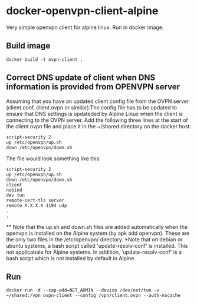 # docker-openvpn-client-alpine
Very simple openvpn client for alpine linux. Run in docker image.

## Build image
```
docker build -t ovpn-client .
```

## Correct DNS update of client when DNS information is provided from OPENVPN server
Assuming that you have an updated client config file from the OVPN server (client.conf, client.ovpn or similar).The config file has to be updated to ensure that DNS settings is updateded by Alpine Linux when the client is connecting to the OVPN server.
Add the following three lines at the start of the client.ovpn file and place it in the ~/shared directory on the docker host:
```
script-security 2
up /etc/openvpn/up.sh
down /etc/openvpn/down.sh
```
The file would look something like this:
```
script-security 2
up /etc/openvpn/up.sh
down /etc/openvpn/down.sh
client
nobind
dev tun
remote-cert-tls server
remote X.X.X.X 1194 udp
.
.
```

** Note that the up.sh and down.sh files are added automatically when the openvpn is installed on the Alpine system (by apk add openvpn). These are the only two files in the /etc/openvpn/ directory.
*Note that on debian or ubuntu systems, a bash script called 'update-resolv-conf' is installed. This not applicabale for Alpine systems. In addition, 'update-resolv-conf' is a bash script which is not installed by default in Alpine.

## Run
```
docker run -d --cap-add=NET_ADMIN --device /dev/net/tun -v ~/shared:/vpn ovpn-client --config /vpn/client.ovpn --auth-nocache
```
